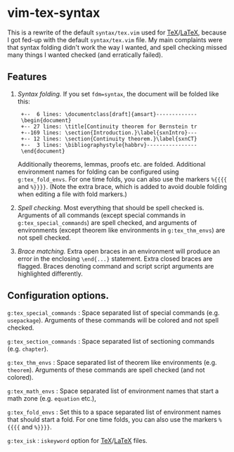 # vim-tex-syntax

This is a rewrite of the default `syntax/tex.vim` used for [TeX]/[LaTeX],
because I got fed-up with the default `syntax/tex.vim` file. My main
complaints were that syntax folding didn't work the way I wanted, and spell
checking missed many things I wanted checked (and erratically failed).

## Features

1. *Syntax folding.*
   If you set `fdm=syntax`, the document will be folded like this:

        +--  6 lines: \documentclass[draft]{amsart}-------------
        \begin{document}
        +-- 27 lines: \title[Continuity theorem for Bernstein tr
        +--169 lines: \section{Introduction.}\label{sxnIntro}---
        +-- 12 lines: \section{Continuity theorem.}\label{sxnCT}
        +--  3 lines: \bibliographystyle{habbrv}----------------
        \end{document}

     Additionally theorems, lemmas, proofs etc. are folded. Additional
   environment names for folding can be configured using `g:tex_fold_envs`.
   For one time folds, you can also use the markers `%{{{{` and `%}}}}`.
   (Note the extra brace, which is added to avoid double folding when editing
   a file with fold markers.)

2. *Spell checking.*
   Most everything that should be spell checked is. Arguments of all commands
   (except special commands in `g:tex_special_commands`) are spell checked,
   and arguments of environments (except theorem like environments in
   `g:tex_thm_envs`) are not spell checked.

3. *Brace matching.*
   Extra open braces in an environment will produce an error in the enclosing 
   `\end{...}` statement.
   Extra closed braces are flagged.
   Braces denoting command and script script arguments are highlighted
   differently.

## Configuration options.

`g:tex_special_commands`
: Space separated list of special commands (e.g. `usepackage`). Arguments of
  these commands will be colored and not spell checked.

`g:tex_section_commands`
: Space separated list of sectioning commands (e.g. `chapter`).

`g:tex_thm_envs`
: Space separated list of theorem like environments (e.g. `theorem`).
  Arguments of these commands are spell checked (and not colored).

`g:tex_math_envs`
: Space separated list of environment names that start a math zone (e.g.
  `equation` etc.),

`g:tex_fold_envs`
: Set this to a space separated list of environment names that should start a
  fold. For one time folds, you can also use the markers `%{{{{` and `%}}}}`.

`g:tex_isk`
: `iskeyword` option for [TeX]/[LaTeX] files.

[TeX]: http://en.wikipedia.org/wiki/TeX

[LaTeX]: http://www.latex-project.org
